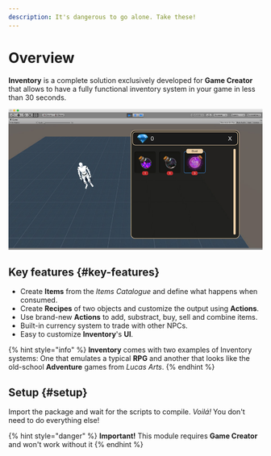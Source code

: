 ```yaml
---
description: It's dangerous to go alone. Take these!
---
```


# Overview

**Inventory** is a complete solution exclusively developed for **Game Creator** that allows to have a fully functional inventory system in your game in less than 30 seconds.

![\(Example of the RPG skin that comes with the Inventory module\)](../../.gitbook/assets/inventory-header.jpg)

## Key features {#key-features}

* Create **Items** from the _Items Catalogue_ and define what happens when consumed.
* Create **Recipes** of two objects and customize the output using **Actions**.
* Use brand-new **Actions** to add, substract, buy, sell and combine items.
* Built-in currency system to trade with other NPCs.
* Easy to customize **Inventory**'s **UI**.

{% hint style="info" %}
**Inventory** comes with two examples of Inventory systems: One that emulates a typical **RPG** and another that looks like the old-school **Adventure** games from _Lucas Arts_.
{% endhint %}

## Setup {#setup}

Import the package and wait for the scripts to compile. _Voilá!_ You don't need to do everything else!

{% hint style="danger" %}
**Important!** This module requires **Game Creator** and won't work without it
{% endhint %}

